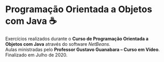 # Programação Orientada a Objetos com Java :coffee:

Exercícios realizados durante o **Curso de Programação Orientada a Objetos com Java** através do software *NetBeans*.  
Aulas ministradas pelo **Professor Gustavo Guanabara – Curso em Vídeo**. Finalizado em Julho de 2020.

